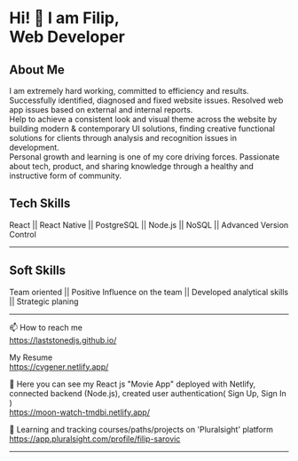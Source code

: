 # Hi! 👋 I am Filip, <br/> Web Developer 


## About Me

I am extremely hard working, committed to efficiency and results. Successfully identified, diagnosed and fixed website issues. Resolved web app issues based on external and internal reports. <br/> Help to achieve a consistent look and visual theme across the website by building modern & contemporary UI solutions, finding creative functional solutions for clients through analysis and recognition issues in development. <br/> Personal growth and learning is one of my core driving forces. Passionate about tech, product, and sharing knowledge through a healthy and instructive form of community.

## Tech Skills

React || React Native || PostgreSQL || Node.js || NoSQL || Advanced Version Control
<hr>

## Soft Skills
Team oriented || Positive Influence on the team || Developed analytical skills || Strategic planing
<hr>

📫 How to reach me <br/> https://laststonedjs.github.io/

My Resume <br/> https://cvgener.netlify.app/

🔭 Here you can see my React js "Movie App" deployed with Netlify, connected backend (Node.js), created user authentication( Sign Up, Sign In ) <br/>
https://moon-watch-tmdbi.netlify.app/

🌱 Learning and tracking courses/paths/projects on 'Pluralsight' platform <br/> https://app.pluralsight.com/profile/filip-sarovic
<hr>

